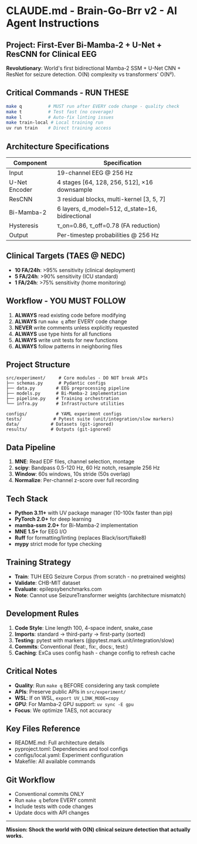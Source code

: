 # CLAUDE.md - Brain-Go-Brr v2 - AI Agent Instructions

## Project: First-Ever Bi-Mamba-2 + U-Net + ResCNN for Clinical EEG

**Revolutionary**: World's first bidirectional Mamba-2 SSM + U-Net CNN + ResNet for seizure detection. O(N) complexity vs transformers' O(N²).

## Critical Commands - RUN THESE

```bash
make q          # MUST run after EVERY code change - quality check
make t          # Test fast (no coverage)
make l          # Auto-fix linting issues
make train-local # Local training run
uv run train    # Direct training access
```

## Architecture Specifications

| Component | Specification |
|-----------|--------------|
| Input | 19-channel EEG @ 256 Hz |
| U-Net Encoder | 4 stages [64, 128, 256, 512], ×16 downsample |
| ResCNN | 3 residual blocks, multi-kernel [3, 5, 7] |
| Bi-Mamba-2 | 6 layers, d_model=512, d_state=16, bidirectional |
| Hysteresis | τ_on=0.86, τ_off=0.78 (FA reduction) |
| Output | Per-timestep probabilities @ 256 Hz |

## Clinical Targets (TAES @ NEDC)

- **10 FA/24h**: >95% sensitivity (clinical deployment)
- **5 FA/24h**: >90% sensitivity (ICU standard)
- **1 FA/24h**: >75% sensitivity (home monitoring)

## Workflow - YOU MUST FOLLOW

1. **ALWAYS** read existing code before modifying
2. **ALWAYS** run `make q` after EVERY code change
3. **NEVER** write comments unless explicitly requested
4. **ALWAYS** use type hints for all functions
5. **ALWAYS** write unit tests for new functions
6. **ALWAYS** follow patterns in neighboring files

## Project Structure

```
src/experiment/     # Core modules - DO NOT break APIs
├── schemas.py      # Pydantic configs
├── data.py        # EEG preprocessing pipeline
├── models.py      # Bi-Mamba-2 implementation
├── pipeline.py    # Training orchestration
└── infra.py       # Infrastructure utilities

configs/           # YAML experiment configs
tests/            # Pytest suite (unit/integration/slow markers)
data/            # Datasets (git-ignored)
results/         # Outputs (git-ignored)
```

## Data Pipeline

1. **MNE**: Read EDF files, channel selection, montage
2. **scipy**: Bandpass 0.5-120 Hz, 60 Hz notch, resample 256 Hz
3. **Window**: 60s windows, 10s stride (50s overlap)
4. **Normalize**: Per-channel z-score over full recording

## Tech Stack

- **Python 3.11+** with UV package manager (10-100x faster than pip)
- **PyTorch 2.0+** for deep learning
- **mamba-ssm 2.0+** for Bi-Mamba-2 implementation
- **MNE 1.5+** for EEG I/O
- **Ruff** for formatting/linting (replaces Black/isort/flake8)
- **mypy** strict mode for type checking

## Training Strategy

- **Train**: TUH EEG Seizure Corpus (from scratch - no pretrained weights)
- **Validate**: CHB-MIT dataset
- **Evaluate**: epilepsybenchmarks.com
- **Note**: Cannot use SeizureTransformer weights (architecture mismatch)

## Development Rules

1. **Code Style**: Line length 100, 4-space indent, snake_case
2. **Imports**: standard → third-party → first-party (sorted)
3. **Testing**: pytest with markers (@pytest.mark.unit/integration/slow)
4. **Commits**: Conventional (feat:, fix:, docs:, test:)
5. **Caching**: ExCa uses config hash - change config to refresh cache

## Critical Notes

- **Quality**: Run `make q` BEFORE considering any task complete
- **APIs**: Preserve public APIs in `src/experiment/`
- **WSL**: If on WSL, `export UV_LINK_MODE=copy`
- **GPU**: For Mamba-2 GPU support: `uv sync -E gpu`
- **Focus**: We optimize TAES, not accuracy

## Key Files Reference

- README.md: Full architecture details
- pyproject.toml: Dependencies and tool configs
- configs/local.yaml: Experiment configuration
- Makefile: All available commands

## Git Workflow

- Conventional commits ONLY
- Run `make q` before EVERY commit
- Include tests with code changes
- Update docs with API changes

---
**Mission: Shock the world with O(N) clinical seizure detection that actually works.**